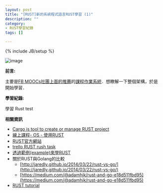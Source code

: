 ```yaml
---
layout: post
title: "[RUST]新的系統程式語言RUST學習 (1)"
description: ""
category: 
- RUST學習紀錄
tags: []

---
```

{% include JB/setup %}

![image](http://www.rust-lang.org/logos/rust-logo-blk.svg)

**前言:**

主要是[FB MOOCs社團上面的推薦](https://www.facebook.com/groups/courserazh/permalink/852795524760307/)的[課程作業系統](http://rust-class.org/index.html)．想瞭解一下整個架構，於是開始學習．

**學習紀錄:**

學習 Rust test


**相關資訊**

- [Cargo is  tool to create or manage RUST project](http://doc.crates.io/guide.html)
- [線上課程- OS - 使用RUST](http://rust-class.org/index.html)
- [RUST官方網站](http://www.rust-lang.org/)        
- [trello RUST rush task](https://trello.com/b/uwzd0qUZ/rust-rush)
- [透過範例(example)來學RUST](http://rustbyexample.com/index.html)
- 關於RUST與Golang的比較
    - [http://jaredly.github.io/2014/03/22/rust-vs-go/](http://jaredly.github.io/2014/03/22/rust-vs-go/)
    - [https://medium.com/@adamhjk/rust-and-go-e18d511fbd95](https://medium.com/@adamhjk/rust-and-go-e18d511fbd95)
- [RUST tutorial](http://aml3.github.io/RustTutorial/html/01.html#Getting_Started:_Variables,_Functions,_and_Syntax)
